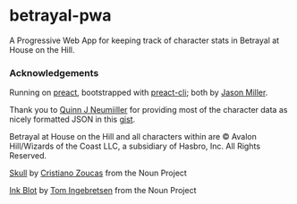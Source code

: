 # betrayal-pwa
A Progressive Web App for keeping track of character stats in Betrayal at House on the Hill.

### Acknowledgements
Running on [preact](https://github.com/developit/preact), bootstrapped with [preact-cli](https://github.com/developit/preact-cli); both by [Jason Miller](https://github.com/developit).

Thank you to [Quinn J Neumiiller](https://github.com/quinnjn) for providing most of the character data as nicely formatted JSON in this [gist](https://gist.github.com/quinnjn/281cf8db6a1b079d7d8d).

Betrayal at House on the Hill and all characters within are © Avalon Hill/Wizards of the Coast LLC, a subsidiary of Hasbro, Inc. All Rights Reserved.

[Skull](https://thenounproject.com/term/skull/247529) by [Cristiano Zoucas](https://thenounproject.com/cristiano.zoucas/) from the Noun Project

[Ink Blot](https://thenounproject.com/term/ink-blot/176444/) by [Tom Ingebretsen](https://thenounproject.com/tomplusplus/) from the Noun Project
